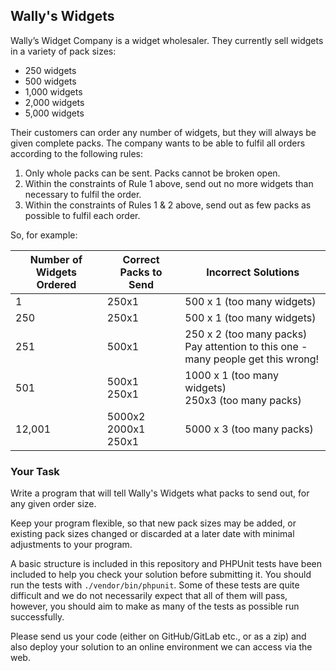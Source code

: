 ## Wally's Widgets 

Wally’s Widget Company is a widget wholesaler. They currently sell widgets in a variety of pack sizes:
* 250 widgets
* 500 widgets
* 1,000 widgets
* 2,000 widgets
* 5,000 widgets

Their customers can order any number of widgets, but they will always be given complete packs.
The company wants to be able to fulfil all orders according to the following rules:
1. Only whole packs can be sent. Packs cannot be broken open.
2. Within the constraints of Rule 1 above, send out no more widgets than necessary to fulfil
the order.
3. Within the constraints of Rules 1 & 2 above, send out as few packs as possible to fulfil each
order.

So, for example:

|Number of Widgets Ordered      |Correct Packs to Send            |Incorrect Solutions          |
--------------------------------|---------------------------------|-----------------------------|
|1                              | 250x1                           | 500 x 1 (too many widgets)  |
|250                            | 250x1                           | 500 x 1 (too many widgets)  |
|251                            | 500x1                           | 250 x 2 (too many packs)<br />Pay attention to this one - many people get this wrong!|
|501                            | 500x1<br />250x1                | 1000 x 1 (too many widgets) <br /> 250x3 (too many packs)|
|12,001                         | 5000x2<br />2000x1<br />250x1   | 5000 x 3 (too many packs)   |

### Your Task

Write a program that will tell Wally's Widgets what packs to send out, for any given order size.

Keep your program flexible, so that new pack sizes may be added, or existing pack sizes changed or discarded at a later date with minimal adjustments to your program.

A basic structure is included in this repository and PHPUnit tests have been included to help you check your solution before submitting it. You should run the tests with `./vendor/bin/phpunit`. Some of these tests are quite difficult and we do not necessarily expect that all of them will pass, however, you should aim to make as many of the tests as possible run successfully. 

Please send us your code (either on GitHub/GitLab etc., or as a zip) and also deploy your solution to an online environment we can access via the web.
